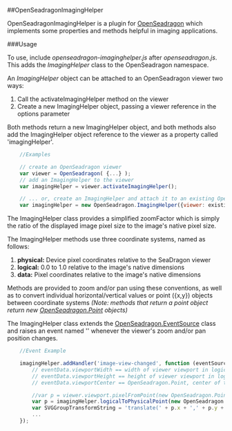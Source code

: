 ##OpenSeadragonImagingHelper

OpenSeadragonImagingHelper is a plugin for [OpenSeadragon](https://github.com/openseadragon/openseadragon) 
which implements some properties and methods helpful in
imaging applications.

###Usage

To use, include *openseadragon-imaginghelper.js* after *openseadragon.js*.
This adds the *ImagingHelper* class to the OpenSeadragon namespace.

An *ImagingHelper* object can be attached to an OpenSeadragon viewer two ways:


1. Call the activateImagingHelper method on the viewer
2. Create a new ImagingHelper object, passing a viewer reference in the options parameter

Both methods return a new ImagingHelper object, and both methods also add the ImagingHelper
object reference to the viewer as a property called 'imagingHelper'.

```javascript
    //Examples

    // create an OpenSeadragon viewer
    var viewer = OpenSeadragon( {...} );
    // add an ImagingHelper to the viewer
    var imagingHelper = viewer.activateImagingHelper();

    // ... or, create an ImagingHelper and attach it to an existing OpenSeadragon viewer
    var imagingHelper = new OpenSeadragon.ImagingHelper({viewer: existingviewer});
```

The ImagingHelper class provides a simplified zoomFactor which is simply the ratio
of the displayed image pixel size to the image's native pixel size.

The ImagingHelper methods use three coordinate systems,
named as follows:


1. **physical:** Device pixel coordinates relative to the SeaDragon viewer
2. **logical:**  0.0 to 1.0 relative to the image's native dimensions
3. **data:**     Pixel coordinates relative to the image's native dimensions

Methods are provided to zoom and/or pan using these conventions, as well as to convert
individual horizontal/vertical values or point ({x,y}) objects between coordinate systems 
*(Note: methods that return a point object return new [OpenSeadragon.Point](http://openseadragon.github.io/docs/symbols/OpenSeadragon.Point.html)
objects)*

The ImagingHelper class extends the [OpenSeadragon.EventSource](http://openseadragon.github.io/docs/symbols/OpenSeadragon.EventHandler.html) class and raises
an event named '' whenever the viewer's zoom and/or pan position changes.

```javascript
    //Event Example

    imagingHelper.addHandler('image-view-changed', function (eventSource, eventData) {
        // eventData.viewportWidth == width of viewer viewport in logical coordinates relative to image native size
        // eventData.viewportHeight == height of viewer viewport in logical coordinates relative to image native size
        // eventData.viewportCenter == OpenSeadragon.Point, center of the viewer viewport in logical coordinates relative to image

        //var p = viewer.viewport.pixelFromPoint(new OpenSeadragon.Point( 0, 0 ), true);
        var p = imagingHelper.logicalToPhysicalPoint(new OpenSeadragon.Point( 0, 0 ), true);
        var SVGGroupTransformString = 'translate(' + p.x + ',' + p.y + ') scale(' + imagingHelper.zoomFactor + ')';
        ...
    });
```
